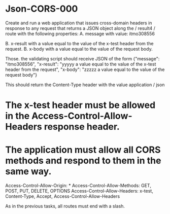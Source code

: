# Json-CORS-000
Create and run a web application that issues cross-domain headers in response to any request that returns a JSON object along the / result4 / route with the following properties:
A. message with value: itmo308556


B. x-result with a value equal to the value of the x-test header from the request.
B. x-body with a value equal to the value of the request body.

Those. the validating script should receive JSON of the form {"message": "itmo308556", "x-result": "yyyyy a value equal to the value of the x-test header from the request", "x-body": "zzzzz a value equal to the value of the request body"}

This should return the Content-Type header with the value application / json

# The x-test header must be allowed in the Access-Control-Allow-Headers response header.

 # The application must allow all CORS methods and respond to them in the same way.

Access-Control-Allow-Origin: *
Access-Control-Allow-Methods: GET, POST, PUT, DELETE, OPTIONS
Access-Control-Allow-Headers: x-test, Content-Type, Accept, Access-Control-Allow-Headers

As in the previous tasks, all routes must end with a slash.
